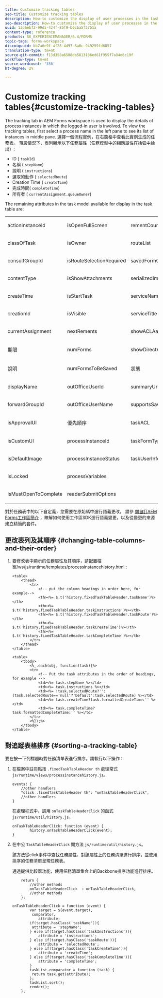 ```yaml
---
title: Customize tracking tables
seo-title: Customize tracking tables
description: How-to customize the display of user processes in the task table displayed in the AEM Forms workspace.
seo-description: How-to customize the display of user processes in the task table displayed in the AEM Forms workspace.
uuid: 13d6ebf2-99d5-434f-85f9-b0cba5f5751a
content-type: reference
products: SG_EXPERIENCEMANAGER/6.4/FORMS
topic-tags: forms-workspace
discoiquuid: bb7a6e9f-4f28-4d97-8a0c-949259fd6857
translation-type: tm+mt
source-git-commit: f13d358a6508da5813186ed61f959f7a84e6c19f
workflow-type: tm+mt
source-wordcount: '356'
ht-degree: 2%

---
```



# Customize tracking tables{#customize-tracking-tables}

The tracking tab in AEM Forms workspace is used to display the details of process instances in which the logged-in user is involved. To view the tracking tables, first select a process name in the left pane to see its list of instances in middle pane. 選擇一個流程實例，在右窗格中查看此實例生成的任務表。 預設情況下，表列顯示以下任務屬性（任務模型中的相應屬性在括弧中給出）:

* ID ( `taskId`)
* 名稱 ( `stepName`)
* 說明 ( `instructions`)
* 選取的動作 ( `selectedRoute`)
* Creation Time ( `createTime`)
* 完成時間( `completeTime`)
* 所有者 ( `currentAssignment.queueOwner`)

The remaining attributes in the task model available for display in the task table are:

<table> 
 <tbody> 
  <tr> 
   <td><p>actionInstanceId</p> </td> 
   <td><p>isOpenFullScreen</p> </td> 
   <td><p>rementCount</p> </td> 
  </tr> 
  <tr> 
   <td><p>classOfTask</p> </td> 
   <td><p>isOwner</p> </td> 
   <td><p>routeList</p> </td> 
  </tr> 
  <tr> 
   <td><p>consultGroupId</p> </td> 
   <td><p>isRouteSelectionRequired</p> </td> 
   <td><p>savedFormCount</p> </td> 
  </tr> 
  <tr> 
   <td><p>contentType</p> </td> 
   <td><p>isShowAttachments</p> </td> 
   <td><p>serializedImageTicket</p> </td> 
  </tr> 
  <tr> 
   <td><p>createTime</p> </td> 
   <td><p>isStartTask</p> </td> 
   <td><p>serviceName</p> </td> 
  </tr> 
  <tr> 
   <td><p>creationId</p> </td> 
   <td><p>isVisible</p> </td> 
   <td><p>serviceTitle</p> </td> 
  </tr> 
  <tr> 
   <td><p>currentAssignment</p> </td> 
   <td><p>nextRements</p> </td> 
   <td><p>showACLAactions</p> </td> 
  </tr> 
  <tr> 
   <td><p>期限</p> </td> 
   <td><p>numForms</p> </td> 
   <td><p>showDirectActions</p> </td> 
  </tr> 
  <tr> 
   <td><p>說明</p> </td> 
   <td><p>numFormsToBeSaved</p> </td> 
   <td><p>狀態</p> </td> 
  </tr> 
  <tr> 
   <td><p>displayName</p> </td> 
   <td><p>outOfficeUserId</p> </td> 
   <td><p>summaryUrl</p> </td> 
  </tr> 
  <tr> 
   <td><p>forwardGroupId</p> </td> 
   <td><p>outOfficeUserName</p> </td> 
   <td><p>supportsSave</p> </td> 
  </tr> 
  <tr> 
   <td><p>isApprovalUI</p> </td> 
   <td><p>優先順序</p> </td> 
   <td><p>taskACL</p> </td> 
  </tr> 
  <tr> 
   <td><p>isCustomUI</p> </td> 
   <td><p>processInstanceId</p> </td> 
   <td><p>taskFormType</p> </td> 
  </tr> 
  <tr> 
   <td><p>isDefaultImage</p> </td> 
   <td><p>processInstanceStatus</p> </td> 
   <td><p>taskUserInfo</p> </td> 
  </tr> 
  <tr> 
   <td><p>isLocked</p> </td> 
   <td><p>processVariables</p> </td> 
   <td> </td> 
  </tr> 
  <tr> 
   <td><p>isMustOpenToComplete</p> </td> 
   <td><p>readerSubmitOptions</p> </td> 
   <td> </td> 
  </tr> 
 </tbody> 
</table>

對於任務表中的以下自定義，您需要在原始碼中進行語義更改。 請參 [閱自訂AEM Forms工作區簡介](/help/forms/using/introduction-customizing-html-workspace.md) ，瞭解如何使用工作區SDK進行語義變更，以及從變更的來源建立精簡的套件。

## 更改表列及其順序 {#changing-table-columns-and-their-order}

1. 要修改表中顯示的任務屬性及其順序，請配置檔案/ws/js/runtime/templates/processinstancehistory.html :

   ```as3
   <table>
       <thead>
           <tr>
               <!-- put the column headings in order here, for example-->
               <th><%= $.t('history.fixedTaskTableHeader.taskName')%></th>
               <th><%= $.t('history.fixedTaskTableHeader.taskInstructions')%></th>
               <th><%= $.t('history.fixedTaskTableHeader.taskRoute')%></th>
               <th><%= $.t('history.fixedTaskTableHeader.taskCreateTime')%></th>
               <th><%= $.t('history.fixedTaskTableHeader.taskCompleteTime')%></th>
           </tr>
       </thead>
   </table>
   ```

   ```as3
   <table>
       <tbody>
           <%_.each(obj, function(task){%>
           <tr>
               <!-- Put the task attributes in the order of headings, for example -->
               <td><%= task.stepName %></td>
               <td><%= task.instructions %></td>
               <td><%= !task.selectedRoute?'':(task.selectedRoute=='null'?'Default':task.selectedRoute) %></td>
               <td><%= task.createTime?task.formattedCreateTime:'' %></td>
               <td><%= task.completeTime? task.formattedCompleteTime:'' %></td>
           </tr>
           <%});%>
       </tbody>
   </table>
   ```

## 對追蹤表格排序 {#sorting-a-tracking-table}

要在按一下列標題時對任務清單表進行排序，請執行以下操作：

1. 在檔案中註冊點按 `.fixedTaskTableHeader th` 處理常式 `js/runtime/views/processinstancehistory.js`。

   ```as3
   events: {
       //other handlers
       "click .fixedTaskTableHeader th": "onTaskTableHeaderClick",
       //other handlers
   }
   ```

   在處理程式中，調用 `onTaskTableHeaderClick` 的函式 `js/runtime/util/history.js`。

   ```as3
   onTaskTableHeaderClick: function (event) {
           history.onTaskTableHeaderClick(event);
   }
   ```

1. 在中公 `TaskTableHeaderClick` 開方法 `js/runtime/util/history.js`。

   該方法從click事件中查找任務屬性，對該屬性上的任務清單進行排序，並使用排序的任務清單呈現任務表。

   通過提供比較器功能，使用任務清單集合上的Backbone排序功能進行排序。

   ```as3
       return {
           //other methods
           onTaskTableHeaderClick  : onTaskTableHeaderClick,
           //other methods
       };
   ```

   ```as3
   onTaskTableHeaderClick = function (event) {
           var target = $(event.target),
            comparator,
               attribute;
           if(target.hasClass('taskName')){
            attribute = 'stepName';
           } else if(target.hasClass('taskInstructions')){
               attribute = 'instructions'; 
           } else if(target.hasClass('taskRoute')){
               attribute = 'selectedRoute'; 
           } else if(target.hasClass('taskCreateTime')){
               attribute = 'createTime'; 
           } else if(target.hasClass('taskCompleteTime')){
               attribute = 'completeTime'; 
           }
           taskList.comparator = function (task) {
            return task.get(attribute);
           };
           taskList.sort();
           render();
       };
   ```
